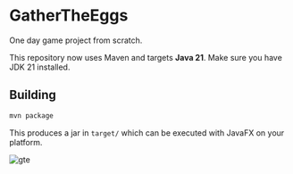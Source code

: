# GatherTheEggs
One day game project from scratch.

This repository now uses Maven and targets **Java 21**. Make sure you have JDK 21 installed.

## Building
```bash
mvn package
```
This produces a jar in `target/` which can be executed with JavaFX on your platform.

![gte](https://cloud.githubusercontent.com/assets/24231815/22399107/a923acb0-e59e-11e6-83d2-6405997ff251.png)
